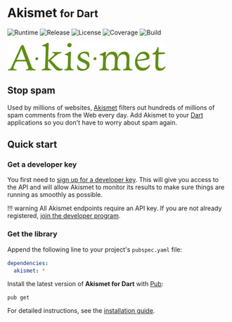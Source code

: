 # Akismet <small>for Dart</small>
![Runtime](https://img.shields.io/badge/dart-%3E%3D2.5-brightgreen.svg) ![Release](https://img.shields.io/pub/v/akismet.svg) ![License](https://img.shields.io/badge/license-MIT-blue.svg) ![Coverage](https://coveralls.io/repos/github/cedx/akismet.dart/badge.svg) ![Build](https://github.com/cedx/akismet.dart/workflows/Continuous%20integration/badge.svg)

![Akismet](img/akismet.png)

## Stop spam
Used by millions of websites, [Akismet](https://akismet.com) filters out hundreds of millions of spam comments from the Web every day.
Add Akismet to your [Dart](https://dart.dev) applications so you don't have to worry about spam again.

## Quick start

### Get a developer key
You first need to [sign up for a developer key](https://akismet.com/signup/?connect=yes&plan=developer).
This will give you access to the API and will allow Akismet to monitor its results to make sure things are running as smoothly as possible.

!!! warning
    All Akismet endpoints require an API key. If you are not already registered,
    [join the developer program](https://akismet.com/signup/?connect=yes&plan=developer).

### Get the library
Append the following line to your project's `pubspec.yaml` file:

```yaml
dependencies:
  akismet: *
```

Install the latest version of **Akismet for Dart** with [Pub](https://dart.dev/tools/pub/cmd):

```shell
pub get
```

For detailed instructions, see the [installation guide](installation.md).
